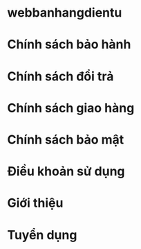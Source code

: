 # webbanhangdientu
<!-- Warranty Policy
Return Policy
Delivery Policy
Privacy Policy
Terms of Use
About Us
Recruitment -->

# Chính sách bảo hành
# Chính sách đổi trả
# Chính sách giao hàng
# Chính sách bảo mật
# Điều khoản sử dụng
# Giới thiệu
# Tuyển dụng
